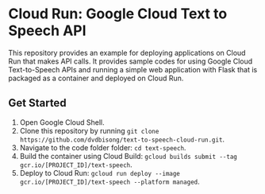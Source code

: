 # Cloud Run: Google Cloud Text to Speech API

This repository provides an example for deploying applications on Cloud Run that makes API calls.  It provides sample codes for using Google Cloud Text-to-Speech APIs and running a simple web application with Flask that is packaged as a container and deployed on Cloud Run.

## Get Started

1. Open Google Cloud Shell.
2. Clone this repository by running `git clone https://github.com/dvdbisong/text-to-speech-cloud-run.git`.
3. Navigate to the code folder folder: `cd text-speech`.
4. Build the container using Cloud Build: `gcloud builds submit --tag gcr.io/[PROJECT_ID]/text-speech`.
5. Deploy to Cloud Run: `gcloud run deploy --image gcr.io/[PROJECT_ID]/text-speech --platform managed`.

